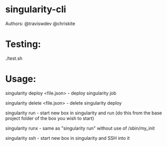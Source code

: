 # singularity-cli
Authors: 
    @traviswdev
    @chriskite

# Testing:
./test.sh

# Usage:
singularity deploy <uri> <file.json> <release>
    - deploy singularity job

singularity delete <uri> <file.json>
    - delete singularity deploy

singularity run <commands>
    - start new box in singularity and run <commands>
      (do this from the base project folder of the box you wish to start)

singularity runx <commands>
    - same as "singularity run" without use of /sbin/my_init
    
singularity ssh
    - start new box in singularity and SSH into it

